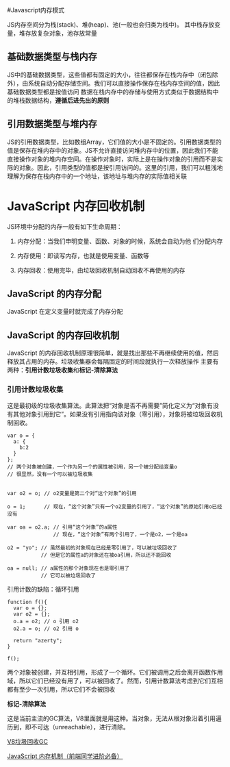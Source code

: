 #Javascript内存模式

JS内存空间分为栈(stack)、堆(heap)、池(一般也会归类为栈中)。 其中栈存放变量，堆存放复杂对象，池存放常量

## 基础数据类型与栈内存

JS中的基础数据类型，这些值都有固定的大小，往往都保存在栈内存中（闭包除外），由系统自动分配存储空间。我们可以直接操作保存在栈内存空间的值，因此基础数据类型都是按值访问 数据在栈内存中的存储与使用方式类似于数据结构中的堆栈数据结构，**遵循后进先出的原则**

## 引用数据类型与堆内存

JS的引用数据类型，比如数组Array，它们值的大小是不固定的。引用数据类型的值是保存在堆内存中的对象。JS不允许直接访问堆内存中的位置，因此我们不能直接操作对象的堆内存空间。在操作对象时，实际上是在操作对象的引用而不是实际的对象。因此，引用类型的值都是按引用访问的。这里的引用，我们可以粗浅地理解为保存在栈内存中的一个地址，该地址与堆内存的实际值相关联

# JavaScript 内存回收机制

JS环境中分配的内存一般有如下生命周期：

1. 内存分配：当我们申明变量、函数、对象的时候，系统会自动为他 们分配内存

2. 内存使用：即读写内存，也就是使用变量、函数等

3. 内存回收：使用完毕，由垃圾回收机制自动回收不再使用的内存


## JavaScript 的内存分配

JavaScript 在定义变量时就完成了内存分配

## JavaScript 的内存回收机制

JavaScript 的内存回收机制原理很简单，就是找出那些不再继续使用的值，然后释放其占用的内存。垃圾收集器会每隔固定的时间段就执行一次释放操作
主要有两种：**引用计数垃圾收集**和**标记-清除算法**

### 引用计数垃圾收集

这是最初级的垃圾收集算法。此算法把“对象是否不再需要”简化定义为“对象有没有其他对象引用到它”。如果没有引用指向该对象（零引用），对象将被垃圾回收机制回收。

```
var o = { 
  a: {
    b:2
  }
}; 
// 两个对象被创建，一个作为另一个的属性被引用，另一个被分配给变量o
// 很显然，没有一个可以被垃圾收集


var o2 = o; // o2变量是第二个对“这个对象”的引用

o = 1;      // 现在，“这个对象”只有一个o2变量的引用了，“这个对象”的原始引用o已经没有

var oa = o2.a; // 引用“这个对象”的a属性
               // 现在，“这个对象”有两个引用了，一个是o2，一个是oa

o2 = "yo"; // 虽然最初的对象现在已经是零引用了，可以被垃圾回收了
           // 但是它的属性a的对象还在被oa引用，所以还不能回收

oa = null; // a属性的那个对象现在也是零引用了
           // 它可以被垃圾回收了
```

引用计数的缺陷：循环引用

```
function f(){
  var o = {};
  var o2 = {};
  o.a = o2; // o 引用 o2
  o2.a = o; // o2 引用 o

  return "azerty";
}

f();

```

两个对象被创建，并互相引用，形成了一个循环。它们被调用之后会离开函数作用域，所以它们已经没有用了，可以被回收了。然而，引用计数算法考虑到它们互相都有至少一次引用，所以它们不会被回收

**标记-清除算法**

这是当前主流的GC算法，V8里面就是用这种。当对象，无法从根对象沿着引用遍历到，即不可达（unreachable），进行清除。

[V8垃圾回收GC](https://libin1991.github.io/2019/11/19/V8%E5%9E%83%E5%9C%BE%E5%9B%9E%E6%94%B6GC/)

[JavaScript 内存机制（前端同学进阶必备）](https://juejin.im/post/5b10ba336fb9a01e66164346#heading-2)